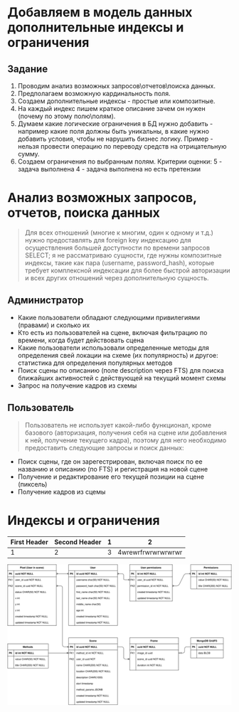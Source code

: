 # Добавляем в модель данных дополнительные индексы и ограничения
## Задание
1. Проводим анализ возможных запросов\отчетов\поиска данных.
2. Предполагаем возможную кардинальность поля.
3. Создаем дополнительные индексы - простые или композитные.
4. На каждый индекс пишем краткое описание зачем он нужен (почему по этому полю\полям).
5. Думаем какие логические ограничения в БД нужно добавить - например какие поля должны быть уникальны, в какие нужно добавить условия, чтобы не нарушить бизнес логику. Пример - нельзя провести операцию по переводу средств на отрицательную сумму.
6. Создаем ограничения по выбранным полям.
Критерии оценки: 5 - задача выполнена
4 - задача выполнена но есть претензии
# Анализ возможных запросов, отчетов, поиска данных
> Для всех отношений (многие к многим, один к одному и т.д.) нужно предоставлять для foreign key 
индексацию для осуществления большей доступности по времени запросов SELECT; я не рассматриваю сущности, где нужны композитные 
индексы, такие как пара (username, password_hash), которые требует комплексной индексации для более быстрой авторизации и всех других 
>отношений через дополнительную сущность.
## Администратор
* Какие пользователи обладают следующими привилегиями (правами) и сколько их
* Кто есть из пользователей на сцене, включая фильтрацию по времени, когда будет действовать сцена
* Какие пользователи использовали определенные методы для определения свей локации на схеме (их популярность) и другое: статистика для определения популярных методов
* Поиск сцены по описанию (поле description через FTS) для поиска ближайших активностей с действующей на текущий момент схемы
* Запрос на получение кадров из схемы
## Пользователь
> Пользователь не использует какой-либо функционал, кроме базового (авторизация, получения себя на сцене или добавления к ней, 
>получение текущего кадра), поэтому для него необходимо предоставить следующие запросы и поиск данных:
* Поиск сцены, где он зарегестрирован, включая поиск по ее названию и описанию (по FTS) и регистрация на новой сцене
* Получение и редактирование его текущей позиции на сцене (пиксель)
* Получение кадров из сцемы
# Индексы и ограничения
First Header | Second Header | 1 | 2
------------ | ------------- | ------------ | -------------
1 | 2 | 3 | 4wrewrfrwrwrwrwrwr

![Schema](entities.svg)